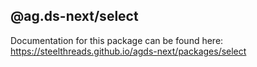 ## @ag.ds-next/select

Documentation for this package can be found here: https://steelthreads.github.io/agds-next/packages/select
